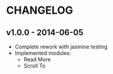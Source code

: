 # CHANGELOG

## v1.0.0 - 2014-06-05

* Complete rework with jasmine testing
* Implemented modules:
  * Read More
  * Scroll To

